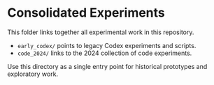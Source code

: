 # Consolidated Experiments

This folder links together all experimental work in this repository.

- `early_codex/` points to legacy Codex experiments and scripts.
- `code_2024/` links to the 2024 collection of code experiments.

Use this directory as a single entry point for historical prototypes and exploratory work.
